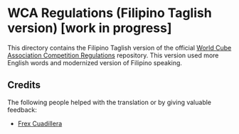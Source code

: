 WCA Regulations (Filipino Taglish version) [work in progress] 
================================

This directory contains the Filipino Taglish version of
the official [World Cube Association Competition Regulations](https://worldcubeassociation.org/regulations/) repository.
This version used more English words and modernized version of Filipino speaking.

Credits
-------

The following people helped with the translation or by giving valuable feedback:

* [Frex Cuadillera](https://www.worldcubeassociation.org/persons/2016CUAD01) 
